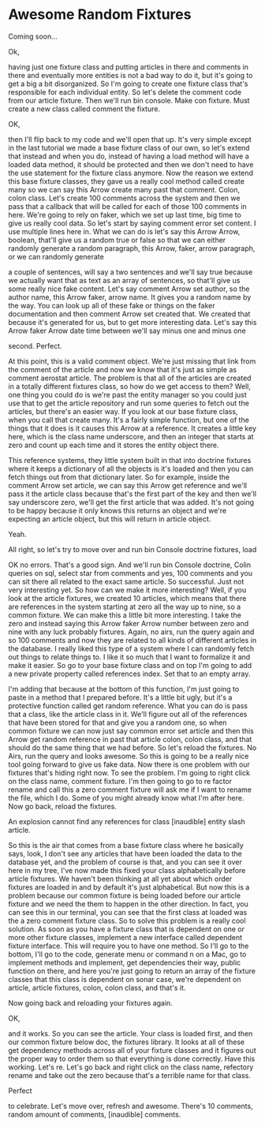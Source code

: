 # Awesome Random Fixtures

Coming soon...

Ok, 

having just one fixture class and putting articles in there and comments in there and eventually more entities is not a bad way to do it, but it's going to get a big a bit disorganized. So I'm going to create one fixture class that's responsible for each individual entity. So let's delete the comment code from our article fixture. Then we'll run bin console. Make con fixture. Must create a new class called comment the fixture. 

OK, 

then I'll flip back to my code and we'll open that up. It's very simple except in the last tutorial we made a base fixture class of our own, so let's extend that instead and when you do, instead of having a load method will have a loaded data method, it should be protected and then we don't need to have the use statement for the fixture class anymore. Now the reason we extend this base fixture classes, they gave us a really cool method called create many so we can say this Arrow create many past that comment. Colon, colon class. Let's create 100 comments across the system and then we pass that a callback that will be called for each of those 100 comments in here. We're going to rely on faker, which we set up last time, big time to give us really cool data. So let's start by saying comment error set content. I use multiple lines here in. What we can do is let's say this Arrow Arrow, boolean, that'll give us a random true or false so that we can either randomly generate a random paragraph, this Arrow, faker, arrow paragraph, or we can randomly generate 

a couple of sentences, will say a two sentences and we'll say true because we actually want that as text as an array of sentences, so that'll give us some really nice fake content. Let's say comment Arrow set author, so the author name, this Arrow faker, arrow name. It gives you a random name by the way. You can look up all of these fake or things on the faker documentation and then comment Arrow set created that. We created that because it's generated for us, but to get more interesting data. Let's say this Arrow faker Arrow date time between we'll say minus one and minus one 

second. Perfect. 

At this point, this is a valid comment object. We're just missing that link from the comment of the article and now we know that it's just as simple as comment aerostat article. The problem is that all of the articles are created in a totally different fixtures class, so how do we get access to them? Well, one thing you could do is we're past the entity manager so you could just use that to get the article repository and run some queries to fetch out the articles, but there's an easier way. If you look at our base fixture class, when you call that create many. It's a fairly simple function, but one of the things that it does is it causes this Arrow at a reference. It creates a little key here, which is the class name underscore, and then an integer that starts at zero and count up each time and it stores the entity object there. 

This reference systems, they little system built in that into doctrine fixtures where it keeps a dictionary of all the objects is it's loaded and then you can fetch things out from that dictionary later. So for example, inside the comment Arrow set article, we can say this Arrow get reference and we'll pass it the article class because that's the first part of the key and then we'll say underscore zero, we'll get the first article that was added. It's not going to be happy because it only knows this returns an object and we're expecting an article object, but this will return in article object. 

Yeah. 

All right, so let's try to move over and run bin Console doctrine fixtures, load 

OK no errors. That's a good sign. And we'll run bin Console doctrine, Colin queries on sql, select star from comments and yes, 100 comments and you can sit there all related to the exact same article. So successful. Just not very interesting yet. So how can we make it more interesting? Well, if you look at the article fixtures, we created 10 articles, which means that there are references in the system starting at zero all the way up to nine, so a common fixture. We can make this a little bit more interesting. I take the zero and instead saying this Arrow faker Arrow number between zero and nine with any luck probably fixtures. Again, no airs, run the query again and so 100 comments and now they are related to all kinds of different articles in the database. I really liked this type of a system where I can randomly fetch out things to relate things to. I like it so much that I want to formalize it and make it easier. So go to your base fixture class and on top I'm going to add a new private property called references index. Set that to an empty array. 

I'm adding that because at the bottom of this function, I'm just going to paste in a method that I prepared before. It's a little bit ugly, but it's a protective function called get random reference. What you can do is pass that a class, like the article class in it. We'll figure out all of the references that have been stored for that and give you a random one, so when common fixture we can now just say common error set article and then this Arrow get random reference in past that article colon, colon class, and that should do the same thing that we had before. So let's reload the fixtures. No Airs, run the query and looks awesome. So this is going to be a really nice tool going forward to give us fake data. Now there is one problem with our fixtures that's hiding right now. To see the problem. I'm going to right click on the class name, comment fixture. I'm then going to go to re factor rename and call this a zero comment fixture will ask me if I want to rename the file, which I do. Some of you might already know what I'm after here. Now go back, reload the fixtures. 

An explosion cannot find any references for class [inaudible] entity slash article. 

So this is the air that comes from a base fixture class where he basically says, look, I don't see any articles that have been loaded the data to the database yet, and the problem of course is that, and you can see it over here in my tree, I've now made this fixed your class alphabetically before article fixtures. We haven't been thinking at all yet about which order fixtures are loaded in and by default it's just alphabetical. But now this is a problem because our common fixture is being loaded before our article fixture and we need the them to happen in the other direction. In fact, you can see this in our terminal, you can see that the first class at loaded was the a zero comment fixture class. So to solve this problem is a really cool solution. As soon as you have a fixture class that is dependent on one or more other fixture classes, implement a new interface called dependent fixture interface. This will require you to have one method. So I'll go to the bottom, I'll go to the code, generate menu or command n on a Mac, go to implement methods and implement, get dependencies their way, public function on there, and here you're just going to return an array of the fixture classes that this class is dependent on sonar case, we're dependent on article, article fixtures, colon, colon class, and that's it. 

Now going back and reloading your fixtures again. 

OK, 

and it works. So you can see the article. Your class is loaded first, and then our common fixture below doc, the fixtures library. It looks at all of these get dependency methods across all of your fixture classes and it figures out the proper way to order them so that everything is done correctly. Have this working. Let's re. Let's go back and right click on the class name, refectory rename and take out the zero because that's a terrible name for that class. 

Perfect 

to celebrate. Let's move over, refresh and awesome. There's 10 comments, random amount of comments, [inaudible] comments.